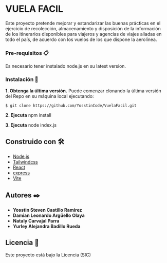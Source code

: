 # VUELA FACIL

Este proyecto pretende mejorar y estandarizar las buenas prácticas en el ejercicio de recolección, almacenamiento y disposición de la información de los itinerarios disponibles para viajeros y agencias de viajes aliadas en todo el país, de acuerdo con los vuelos de los que dispone la aerolínea.


### Pre-requisitos 📋


Es necesario tener instalado node.js en su latest version.


### Instalación 🔧

**1. Obtenga la última versión.**
Puede comenzar clonando la última versión del Repo en su máquina local ejecutando: 

```
$ git clone https://github.com/YosstinCode/VuelaFacil.git
```
**2. Ejecuta** npm install

**3. Ejecuta** node index.js


## Construido con 🛠️

* [Node.js](https://nodejs.org/es/)
* [Tailwindcss](https://tailwindcss.com)
* [React](https://reactjs.org)
* [express](https://expressjs.com)
* [Vite](https://vitejs.dev)


## Autores ✒️


* **Yosstin Steven Castillo Ramirez** 
* **Damian Leonardo Argüello Olaya**
* **Nataly Carvajal Parra**
* **Yurley Alejandra Badillo Rueda**


## Licencia 📄

Este proyecto está bajo la Licencia (SIC) 

